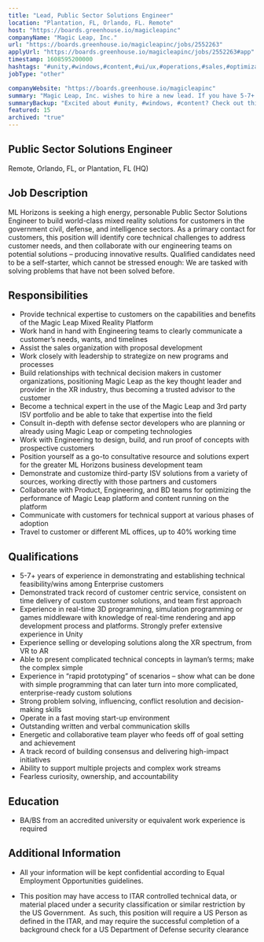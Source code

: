 ```yaml
---
title: "Lead, Public Sector Solutions Engineer"
location: "Plantation, FL, Orlando, FL. Remote"
host: "https://boards.greenhouse.io/magicleapinc"
companyName: "Magic Leap, Inc."
url: "https://boards.greenhouse.io/magicleapinc/jobs/2552263"
applyUrl: "https://boards.greenhouse.io/magicleapinc/jobs/2552263#app"
timestamp: 1608595200000
hashtags: "#unity,#windows,#content,#ui/ux,#operations,#sales,#optimization"
jobType: "other"

companyWebsite: "https://boards.greenhouse.io/magicleapinc"
summary: "Magic Leap, Inc. wishes to hire a new lead. If you have 5-7+ years of experience in demonstrating and establishing technical feasibility/wins among Enterprise customers, consider applying."
summaryBackup: "Excited about #unity, #windows, #content? Check out this job post!"
featured: 15
archived: "true"
---
```


## Public Sector Solutions Engineer

Remote, Orlando, FL, or Plantation, FL (HQ)

## Job Description

ML Horizons is seeking a high energy, personable Public Sector Solutions Engineer to build world-class mixed reality solutions for customers in the government civil, defense, and intelligence sectors. As a primary contact for customers, this position will identify core technical challenges to address customer needs, and then collaborate with our engineering teams on potential solutions – producing innovative results. Qualified candidates need to be a self-starter, which cannot be stressed enough: We are tasked with solving problems that have not been solved before.

## Responsibilities

*   Provide technical expertise to customers on the capabilities and benefits of the Magic Leap Mixed Reality Platform
*   Work hand in hand with Engineering teams to clearly communicate a customer’s needs, wants, and timelines
*   Assist the sales organization with proposal development
*   Work closely with leadership to strategize on new programs and processes
*   Build relationships with technical decision makers in customer organizations, positioning Magic Leap as the key thought leader and provider in the XR industry, thus becoming a trusted advisor to the customer
*   Become a technical expert in the use of the Magic Leap and 3rd party ISV portfolio and be able to take that expertise into the field
*   Consult in-depth with defense sector developers who are planning or already using Magic Leap or competing technologies
*   Work with Engineering to design, build, and run proof of concepts with prospective customers
*   Position yourself as a go-to consultative resource and solutions expert for the greater ML Horizons business development team
*   Demonstrate and customize third-party ISV solutions from a variety of sources, working directly with those partners and customers
*   Collaborate with Product, Engineering, and BD teams for optimizing the performance of Magic Leap platform and content running on the platform
*   Communicate with customers for technical support at various phases of adoption
*   Travel to customer or different ML offices, up to 40% working time

## Qualifications

*   5-7+ years of experience in demonstrating and establishing technical feasibility/wins among Enterprise customers
*   Demonstrated track record of customer centric service, consistent on time delivery of custom customer solutions, and team first approach
*   Experience in real-time 3D programming, simulation programming or games middleware with knowledge of real-time rendering and app development process and platforms. Strongly prefer extensive experience in Unity
*   Experience selling or developing solutions along the XR spectrum, from VR to AR
*   Able to present complicated technical concepts in layman’s terms; make the complex simple
*   Experience in “rapid prototyping” of scenarios – show what can be done with simple programming that can later turn into more complicated, enterprise-ready custom solutions
*   Strong problem solving, influencing, conflict resolution and decision-making skills
*   Operate in a fast moving start-up environment
*   Outstanding written and verbal communication skills
*   Energetic and collaborative team player who feeds off of goal setting and achievement
*   A track record of building consensus and delivering high-impact initiatives 
*   Ability to support multiple projects and complex work streams
*   Fearless curiosity, ownership, and accountability

## Education

*    BA/BS from an accredited university or equivalent work experience is required

## Additional Information

*   All your information will be kept confidential according to Equal Employment Opportunities guidelines.

*    This position may have access to ITAR controlled technical data, or material placed under a security classification or similar restriction by the US Government.  As such, this position will require a US Person as defined in the ITAR, and may require the successful completion of a background check for a US Department of Defense security clearance
